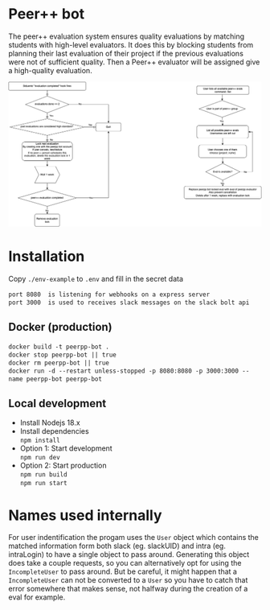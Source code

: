 # Peer++ bot
The peer++ evaluation system ensures quality evaluations by matching students with high-level evaluators.
It does this by blocking students from planning their last evaluation of their project if the previous evaluations were not of sufficient quality. Then a Peer++ evaluator will be assigned give a high-quality evaluation.

![img](doc/flowchart.png)

# Installation
Copy `./env-example` to `.env` and fill in the secret data
```
port 8080  is listening for webhooks on a express server
port 3000  is used to receives slack messages on the slack bolt api
```

## Docker (production)
```
docker build -t peerpp-bot .
docker stop peerpp-bot || true
docker rm peerpp-bot || true
docker run -d --restart unless-stopped -p 8080:8080 -p 3000:3000 --name peerpp-bot peerpp-bot
```

## Local development
- Install Nodejs 18.x
- Install dependencies\
`npm install`
- Option 1: Start development\
`npm run dev`
- Option 2: Start production\
`npm run build`\
`npm run start`


# Names used internally
For user indentification the progam uses the `User` object which contains the matched information form both slack (eg. slackUID) and intra (eg. intraLogin) to have a single object to pass around.
Generating this object does take a couple requests, so you can alternatively opt for using the `IncompleteUser` to pass around. But be careful, it might happen that a `IncompleteUser` can not be converted to a `User` so you have to catch that error somewhere that makes sense, not halfway during the creation of a eval for example.
